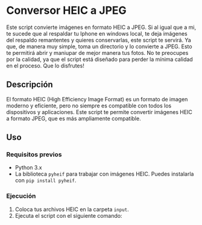 # Conversor HEIC a JPEG

Este script convierte imágenes en formato HEIC a JPEG. Si al igual que a mi, te sucede que al respaldar tu Iphone en windows local, te deja imágenes del respaldo remantentes y quieres conservarlas, este script te servirá. Ya que, de manera muy simple, toma un directorio y lo convierte a JPEG. Esto te permitirá abrir y maniupar de mejor manera tus fotos. No te preocupes por la calidad, ya que el script está diseñado para perder la mínima calidad en el proceso. 
Que lo disfrutes!

## Descripción

El formato HEIC (High Efficiency Image Format) es un formato de imagen moderno y eficiente, pero no siempre es compatible con todos los dispositivos y aplicaciones. Este script te permite convertir imágenes HEIC a formato JPEG, que es más ampliamente compatible.

## Uso

### Requisitos previos

- Python 3.x
- La biblioteca `pyheif` para trabajar con imágenes HEIC. Puedes instalarla con `pip install pyheif`.

### Ejecución

1. Coloca tus archivos HEIC en la carpeta `input`.
2. Ejecuta el script con el siguiente comando:


